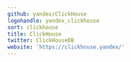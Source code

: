 ```yaml
---
github: yandex/ClickHouse
logohandle: yandex_clickhouse
sort: clickhouse
title: ClickHouse
twitter: ClickHouseDB
website: 'https://clickhouse.yandex/'
---
```

